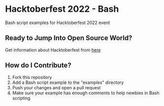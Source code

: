# Hacktoberfest 2022 - Bash
Bash script examples for Hacktoberfest 2022 event

## Ready to Jump Into Open Source World?

Get information about Hacktoberfest from [here](https://hacktoberfest.com)

## How do I Contribute?

1. Fork this repository
2. Add a Bash script example to the "examples" directory
3. Push your changes and open a pull request
4. Make sure your example has enough comments to help newbies in Bash scripting